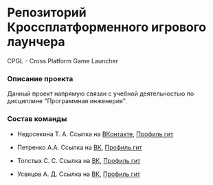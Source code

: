# Репозиторий Кроссплатформенного игрового лаунчера
CPGL - Cross Platform Game Launcher
### Описание проекта
Данный проект напрямую связан с учебной деятельностью по дисциплине "Программная инженерия". 

### Состав команды
- Недосекина Т. А. 
Ссылка на [ВКонтакте](https://vk.com/titoto0), [Профиль гит]()


- Петренко А.А. 
Ссылка на [ВК](https://vk.com/sentonik), [Профиль гит](https://github.com/PierSent)


- Толстых С. С.
Ссылка на [ВК](https://vk.com/ssss1902), [Профиль гит]()


- Усвяцов А. Д.
Ссылка на [ВК](https://vk.com/artyd1), [Профиль гит]()
